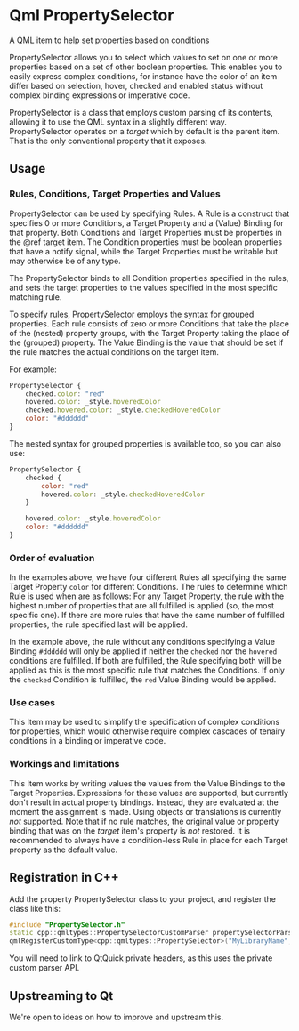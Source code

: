 # Qml PropertySelector

A QML item to help set properties based on conditions

PropertySelector allows you to select which values to set on one or more properties based
on a set of other boolean properties. This enables you to easily express complex
conditions, for instance have the color of an item differ based on selection, hover, checked and
enabled status without complex binding expressions or imperative code.

PropertySelector is a class that employs custom parsing of its contents, allowing it to
use the QML syntax in a slightly different way. PropertySelector operates on a *target*
which by default is the parent item. That is the only conventional property that it exposes.

## Usage

### Rules, Conditions, Target Properties and Values

PropertySelector can be used by specifying Rules. A Rule is a construct that specifies 0 or
more Conditions, a Target Property and a (Value) Binding for that property. Both Conditions
and Target Properties must be properties in the @ref target item. The Condition properties
must be boolean properties that have a notify signal, while the Target Properties must be
writable but may otherwise be of any type.

The PropertySelector binds to all Condition properties specified in the rules, and sets the
target properties to the values specified in the most specific matching rule.

To specify rules, PropertySelector employs the syntax for grouped properties. Each rule
consists of zero or more Conditions that take the place of the (nested) property groups,
with the Target Property taking the place of the (grouped) property. The Value Binding is
the value that should be set if the rule matches the actual conditions on the target item.

For example:

```qml
PropertySelector {
    checked.color: "red"
    hovered.color: _style.hoveredColor
    checked.hovered.color: _style.checkedHoveredColor
    color: "#dddddd"
}
```

The nested syntax for grouped properties is available too, so you can also use:

```qml
PropertySelector {
    checked {
        color: "red"
        hovered.color: _style.checkedHoveredColor
    }

    hovered.color: _style.hoveredColor
    color: "#dddddd"
}
```

### Order of evaluation

In the examples above, we have four different Rules all specifying the same Target Property
`color` for different Conditions. The rules to determine which Rule is used when are as
follows: For any Target Property, the rule with the highest number of properties that are
all fulfilled is applied (so, the most specific one). If there are more rules that have the
same number of fulfilled properties, the rule specified last will be applied.

In the example above, the rule without any conditions specifying a Value Binding `#dddddd`
will only be applied if neither the `checked` nor the `hovered` conditions are fulfilled.
If both are fulfilled, the Rule specifying both will be applied as this is the most
specific rule that matches the Conditions. If only the `checked` Condition is fulfilled,
the `red` Value Binding would be applied.

### Use cases

This Item may be used to simplify the specification of complex conditions for properties,
which would otherwise require complex cascades of tenairy conditions in a binding or
imperative code.

### Workings and limitations

This Item works by writing values the values from the Value Bindings to the Target
Properties. Expressions for these values are supported, but currently don't result in
actual property bindings. Instead, they are evaluated at the moment the assignment is
made. Using objects or translations is currently *not* supported. Note that if no rule
matches, the original value or property binding that was on the *target* item's
property is *not* restored. It is recommended to always have a condition-less Rule in
place for each Target property as the default value.

## Registration in C++

Add the property PropertySelector class to your project, and register the class like this:

```cpp
#include "PropertySelector.h"
static cpp::qmltypes::PropertySelectorCustomParser propertySelectorParser;
qmlRegisterCustomType<cpp::qmltypes::PropertySelector>("MyLibraryName", 1, 0, "PropertySelector", &propertySelectorParser);
```

You will need to link to QtQuick private headers, as this uses the private custom parser API.

## Upstreaming to Qt

We're open to ideas on how to improve and upstream this.
